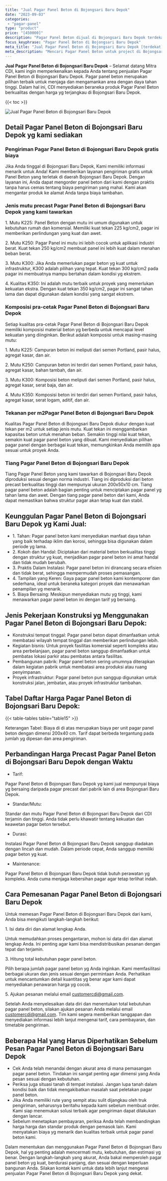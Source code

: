 ```yaml
---
title: "Jual Pagar Panel Beton di Bojongsari Baru Depok"
date: "2023-09-03"
categories:
 - "pagar-panel"
type: "product"
price: "[450000]"
description: "Pagar Panel Beton dijual di Bojongsari Baru Depok terdekat. Pagar Panel Beton ini sering diaplikasikan dalam proyek pembangunan sebagai pagar pengamanan yang kokoh dan tahan lama. Silakan kontak kami untuk keterangan lebih lanjut."
focus_keyphrase: "Pagar Panel Beton di Bojongsari Baru Depok"
meta_title: "Jual Pagar Panel Beton di Bojongsari Baru Depok [terdekat] - CDI"
meta_description: "Mencari Pagar Panel Beton untuk project di Bojongsari Baru Depok? Kami menawarkan Pagar Panel Beton berkualitas untuk pagar lahan. Dapatkan penawaran terbaik sekarang."
---
```


**Jual Pagar Panel Beton di Bojongsari Baru Depok** – Selamat datang Mitra CDI, kami ingin memperkenalkan kepada Anda tentang penjualan Pagar Panel Beton di Bojongsari Baru Depok. Pagar panel beton merupakan pilihan terbaik untuk menjaga dan mengamankan area dengan daya tahan tinggi. Dalam hal ini, CDI menyediakan beraneka produk Pagar Panel Beton berkualitas dengan harga yg terjangkau di Bojongsari Baru Depok.

{{< toc >}}

![Jual Pagar Panel Beton di Bojongsari Baru Depok](/images/pagar-panel/pagar-panel-06.jpg)

## Detail Pagar Panel Beton di Bojongsari Baru Depok yg kami sediakan

### Pengiriman Pagar Panel Beton di Bojongsari Baru Depok gratis biaya

Jika Anda tinggal di Bojongsari Baru Depok, Kami memiliki informasi menarik untuk Anda! Kami memberikan layanan pengiriman gratis untuk Panel Beton yang terletak di daerah Bojongsari Baru Depok. Dengan layanan ini, Anda dapat mengorder panel beton dari kami dengan praktis tanpa harus cemas tentang biaya pengiriman yang mahal. Kami akan mengantar produk ke alamat Anda tanpa biaya tambahan.

### Jenis mutu precast Pagar Panel Beton di Bojongsari Baru Depok yang kami tawarkan

1\. Mutu K225: Panel Beton dengan mutu ini umum digunakan untuk kebutuhan rumah dan komersial. Memiliki kuat tekan 225 kg/cm2, pagar ini memberikan perlindungan yang kuat dan awet.  

2\. Mutu K250: Pagar Panel ini mutu ini lebih cocok untuk aplikasi industri berat. Kuat tekan 250 kg/cm2 membuat panel ini lebih kuat dalam menahan beban berat.  

3\. Mutu K300: Jika Anda memerlukan pagar beton yg kuat untuk infrastruktur, K300 adalah pilihan yang tepat. Kuat tekan 300 kg/cm2 pada pagar ini membuatnya mampu bertahan dalam kondisi yg ekstrem.  

4\. Kualitas K350: Ini adalah mutu terbaik untuk proyek yang memerlukan kekuatan ekstra. Dengan kuat tekan 350 kg/cm2, pagar ini sangat tahan lama dan dapat digunakan dalam kondisi yang sangat ekstrem.

### Komposisi pra-cetak Pagar Panel Beton di Bojongsari Baru Depok

Setiap kualitas pra-cetak Pagar Panel Beton di Bojongsari Baru Depok memiliki komposisi material beton yg berbeda untuk mencapai level kekuatan yang diinginkan. Berikut adalah komposisi untuk masing-masing mutu:

1\. Mutu K225: Campuran beton ini meliputi dari semen Portland, pasir halus, agregat kasar, dan air.

2\. Mutu K250: Campuran beton ini terdiri dari semen Portland, pasir halus, agregat kasar, bahan tambah, dan air.

3\. Mutu K300: Komposisi beton meliputi dari semen Portland, pasir halus, agregat kasar, serat baja, dan air.

4\. Mutu K350: Komposisi beton ini terdiri dari semen Portland, pasir halus, agregat kasar, serat logam, aditif, dan air.

### Tekanan per m2Pagar Panel Beton di Bojongsari Baru Depok

Kualitas Pagar Panel Beton di Bojongsari Baru Depok diukur dengan kuat tekan per m2 untuk setiap jenis mutu. Kuat tekan ini menggambarkan kapasitas beton untuk menahan beban. Semakin tinggi nilai kuat tekan, semakin kuat pagar panel beton yang dibuat. Kami menyediakan pilihan pagar panel dengan berbagai kuat tekan, memungkinkan Anda memilih apa sesuai untuk proyek Anda.

### Tiang Pagar Panel Beton di Bojongsari Baru Depok

Tiang Pagar Panel Beton yang kami tawarkan di Bojongsari Baru Depok diproduksi sesuai dengan norma industri. Tiang ini diproduksi dari beton precast berkualitas tinggi dan mempunyai ukuran 200x50x10 cm. Tiang pagar panel beton adalah bagian penting untuk menciptakan pagar panel yg tahan lama dan awet. Dengan tiang pagar panel beton dari kami, Anda dapat memastikan bahwa struktur pagar akan tetap kuat dan stabil.

## Keunggulan Pagar Panel Beton di Bojongsari Baru Depok yg Kami Jual:

*   1\. Tahan: Pagar panel beton kami menyediakan manfaat daya tahan yang baik terhadap iklim dan korosi, sehingga bisa digunakan dalam periode yg lama.
*   2\. Kokoh dan Handal: Diciptakan dari material beton berkualitas tinggi dengan struktur yg kuat, menjadikan pagar panel beton ini amat handal dan tidak mudah berubah.
*   3\. Praktis Dalam Instalasi: Pagar panel beton ini dirancang secara efisien dan tidak berat, sehingga mempermudah proses pemasangan.
*   4\. Tampilan yang Keren: Gaya pagar panel beton kami kontemporer dan sederhana, ideal untuk beraneka kategori proyek dan menawarkan penampilan yg menarik.
*   5\. Biaya Bersaing: Meskipun menyediakan mutu yg tinggi, kami menawarkan pagar panel beton ini dengan tarif yg bersaing.

## Jenis Pekerjaan Konstruksi yg Menggunakan Pagar Panel Beton di Bojongsari Baru Depok:

*   Konstruksi tempat tinggal: Pagar panel beton dapat dimanfaatkan untuk membatasi wilayah tempat tinggal dan memberikan perlindungan lebih.
*   Kegiatan bisnis: Untuk proyek fasilitas komersial seperti kompleks atau area perbelanjaan, pagar panel beton sanggup dimanfaatkan untuk pembatas lokasi parkir atau pembatas antara fasilitas.
*   Pembangunan pabrik: Pagar panel beton sering umumnya diterapkan dalam kegiatan pabrik untuk membatasi area produksi atau ruang penyimpanan.
*   Proyek infrastruktur: Pagar panel beton pun sanggup digunakan untuk konstruksi jalan, jembatan, atau proyek infrastruktur tambahan.

## Tabel Daftar Harga Pagar Panel Beton di Bojongsari Baru Depok:

{{< table-tables table="table15" >}}

Keterangan Tabel: Biaya di di atas merupakan biaya per unit pagar panel beton dengan dimensi 200x40 cm. Tarif dapat berbeda tergantung pada jumlah yg dipesan dan area pengiriman.

## Perbandingan Harga Precast Pagar Panel Beton di Bojongsari Baru Depok dengan Waktu

*   Tarif:

Pagar Panel Beton di Bojongsari Baru Depok yg kami jual mempunyai biaya yg bersaing daripada pagar precast dari pabrik lain di area Bojongsari Baru Depok.
*   Standar/Mutu:

Standar dan mutu Pagar Panel Beton di Bojongsari Baru Depok dari CDI terjamin dan tinggi. Anda tidak perlu khawatir tentang kekuatan dan keawetan pagar beton tersebut.
*   Durasi:

Instalasi Pagar Panel Beton di Bojongsari Baru Depok sanggup diadakan dengan lincah dan mudah. Dalam periode cepat, Anda sanggup memiliki pagar beton yg kuat.
*   Maintenance:

Pagar Panel Beton di Bojongsari Baru Depok tidak butuh perawatan yg kompleks. Anda cuma menjaga kebersihan pagar agar tetap terlihat indah.

## Cara Pemesanan Pagar Panel Beton di Bojongsari Baru Depok

Untuk memesan Pagar Panel Beton di Bojongsari Baru Depok dari kami, Anda bisa mengikuti langkah-langkah berikut:

1\.  Isi data diri dan alamat lengkap Anda.

Untuk memudahkan proses pengantaran, mohon isi data diri dan alamat lengkap Anda. Ini penting agar kami bisa mendistribusikan pesanan dengan tepat dan terjamin.

3\.  Hitung total kebutuhan pagar panel beton.

Pilih berapa jumlah pagar panel beton yg Anda inginkan. Kami memfasilitasi berbagai ukuran dan jenis sesuai dengan permintaan Anda. Perhatikan untuk mencantumkan detail kuantitas yg benar agar kami dapat menyediakan penawaran harga yg cocok.

5\.  Ajukan pesanan melalui email customercdi@gmail.com.

Setelah Anda menyelesaikan data diri dan menentukan total kebutuhan pagar panel beton, silakan ajukan pesanan Anda melalui email customercdi@gmail.com. Tim kami segera memberikan tanggapan dan menyediakan informasi lebih lanjut mengenai tarif, cara pembayaran, dan timetable pengiriman.

## Beberapa Hal yang Harus Diperhatikan Sebelum Pesan Pagar Panel Beton di Bojongsari Baru Depok

*   Cek Anda telah menandai dengan akurat area di mana pemasangan pagar panel beton. Tindakan ini sangat penting agar dimensi yang Anda pesan sesuai dengan kebutuhan.
*   Periksa juga situasi tanah di tempat instalasi. Jangan lupa tanah dalam kondisi baik dan tidak mengakibatkan masalah saat peletakan pagar panel beton.
*   Jika Anda memiliki rute yang sempit atau sulit dijangkau oleh truk pengiriman, seharusnya beritahu kepada kami sebelum membuat order. Kami siap menemukan solusi terbaik agar pengiriman dapat dilakukan dengan lancar.
*   Sebelum menetapkan pembayaran, periksa Anda telah membandingkan harga harga dan standar produk dengan pemasok lain. Kami menyatakan biaya yg menarik dan kualitas terbaik untuk pagar panel beton kami.

Dalam menentukan dan menggunakan Pagar Panel Beton di Bojongsari Baru Depok, hal yg penting adalah mencermati mutu, kebutuhan, dan estimasi yg benar. Dengan langkah-langkah yang akurat, Anda bakal memperoleh pagar panel beton yg kuat, berdurasi panjang, dan sesuai dengan keperluan bangunan Anda. Silakan kontak kami untuk data lebih lanjut mengenai penjualan Pagar Panel Beton di Bojongsari Baru Depok yang dekat.